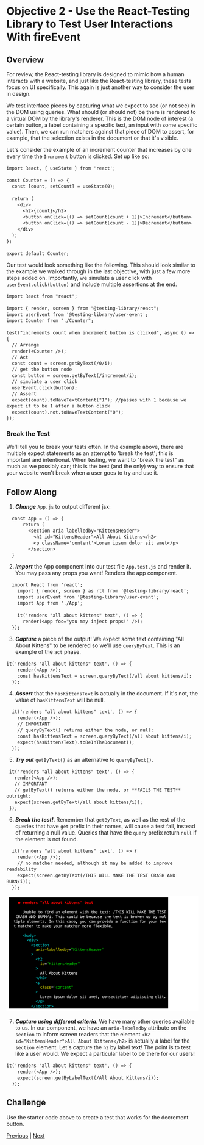 # Objective 2 - Use the React-Testing Library to Test User Interactions With fireEvent

## Overview

For review, the React-testing library is designed to mimic how a human interacts with a website, and just like the React-testing library, these tests focus on UI specifically. This again is just another way to consider the user in design.

We test interface pieces by capturing what we expect to see (or not see) in the DOM using queries. What should (or should not) be there is rendered to a virtual DOM by the library's renderer. This is the DOM node of interest (a certain button, a label containing a specific text, an input with some specific value). Then, we can run matchers against that piece of DOM to assert, for example, that the selection exists in the document or that it's visible.

Let's consider the example of an increment counter that increases by one every time the ```Increment``` button is clicked. Set up like so:

```
import React, { useState } from 'react';

const Counter = () => {
  const [count, setCount] = useState(0);

  return (
    <div>
      <h2>{count}</h2>
      <button onClick={() => setCount(count + 1)}>Increment</button>
      <button onClick={() => setCount(count - 1)}>Decrement</button>
    </div>
  );
};

export default Counter;
```

Our test would look something like the following. This should look similar to the example we walked through in the last objective, with just a few more steps added on. Importantly, we simulate a user click with ```userEvent.click(button)``` and include multiple assertions at the end.

```
import React from "react";

import { render, screen } from "@testing-library/react";
import userEvent from '@testing-library/user-event';
import Counter from "./Counter";

test("increments count when increment button is clicked", async () => {
  // Arrange
  render(<Counter />);
  // Act
  const count = screen.getByText(/0/i);
  // get the button node
  const button = screen.getByText(/increment/i);
  // simulate a user click
  userEvent.click(button);
  // Assert
  expect(count).toHaveTextContent("1"); //passes with 1 because we expect it to be 1 after a button click
  expect(count).not.toHaveTextContent("0");
});
```

### Break the Test

We'll tell you to break your tests often. In the example above, there are multiple expect statements as an attempt to 'break the test'; this is important and intentional. When testing, we want to "break the test" as much as we possibly can; this is the best (and the only) way to ensure that your website won't break when a user goes to try and use it.

## Follow Along

1. ***Change*** ```App.js``` to output different jsx: 

```
  const App = () => {
      return (
        <section aria-labelledby="KittensHeader">
          <h2 id="KittensHeader">All About Kittens</h2>
          <p className='content'>Lorem ipsum dolor sit amet</p>
        </section>
  }
```
2. ***Import*** the App component into our test file ```App.test.js``` and render it. You may pass any props you want! Renders the app component. 

```
  import React from 'react';
    import { render, screen } as rtl from '@testing-library/react';
    import userEvent from '@testing-library/user-event';
    import App from './App';

    it('renders "all about kittens" text', () => {
      render(<App foo="you may inject props!" />);
  });
```

3.  ***Capture*** a piece of the output! We expect some text containing "All About Kittens" to be rendered so we'll use ```queryByText```. This is an example of the ```act``` phase.

```
it('renders "all about kittens" text', () => {
    render(<App />);
    const hasKittensText = screen.queryByText(/all about kittens/i);
  });
```

4. ***Assert*** that the ```hasKittensText``` is actually in the document. If it's not, the value of ```hasKittensText``` will be null. 

```
  it('renders "all about kittens" text', () => {
    render(<App />);
    // IMPORTANT
    // queryByText() returns either the node, or null:
    const hasKittensText = screen.queryByText(/all about kittens/i);
    expect(hasKittensText).toBeInTheDocument();
  });
```

5. ***Try out*** ```getByText()``` as an alternative to ```queryByText()```.

 ```
  it('renders "all about kittens" text', () => {
    render(<App />);
    // IMPORTANT
    // getByText() returns either the node, or **FAILS THE TEST** outright:
    expect(screen.getByText(/all about kittens/i));
  });
 ```

6.  ***Break the test!***. Remember that ```getByText```, as well as the rest of the queries that have ```get``` prefix in their names, will cause a test fail, instead of returning a null value. Queries that have the ```query``` prefix return ```null``` if the element is not found.

```
  it('renders "all about kittens" text', () => {
    render(<App />);
    // no matcher needed, although it may be added to improve readability
    expect(screen.getByText(/THIS WILL MAKE THE TEST CRASH AND BURN/i));
  });
```

![renders](./renders.png)

7.  ***Capture using different criteria***. We have many other queries available to us. In our component, we have an ```aria-labeledby``` attribute on the ```section``` to inform screen readers that the element ```<h2 id="KittensHeader">All About Kittens</h2>``` is actually a label for the ```section``` element. Let's capture the ```h2``` by label text! The point is to test like a user would. We expect a particular label to be there for our users!

```
it('renders "all about kittens" text', () => {
    render(<App />);
    expect(screen.getByLabelText(/All About Kittens/i));
  });
```

##  Challenge

Use the starter code above to create a test that works for the decrement button.



[Previous](./Object_1.md) | [Next](./Project.md)
